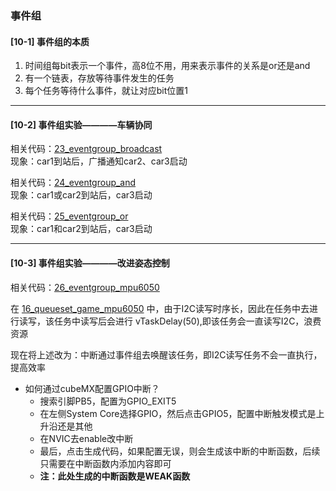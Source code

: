 ### 事件组
#### [10-1]  事件组的本质
1. 时间组每bit表示一个事件，高8位不用，用来表示事件的关系是or还是and  
2. 有一个链表，存放等待事件发生的任务  
3. 每个任务等待什么事件，就让对应bit位置1  


---  



#### [10-2]  事件组实验————车辆协同
相关代码：[23_eventgroup_broadcast](../MDK5/23_eventgroup_broadcast/nwatch/game2.c)  
现象：car1到站后，广播通知car2、car3启动

相关代码：[24_eventgroup_and](../MDK5/24_eventgroup_and/nwatch/game2.c)  
现象：car1或car2到站后，car3启动

相关代码：[25_eventgroup_or](../MDK5/25_eventgroup_or/nwatch/game2.c)  
现象：car1和car2到站后，car3启动  

---  

#### [10-3]  事件组实验————改进姿态控制


相关代码：[26_eventgroup_mpu6050](../MDK5/26_eventgroup_mpu6050/Drivers/DshanMCU-F103/driver_mpu6050.c)

在 [16_queueset_game_mpu6050](../MDK5/16_queueset_game_mpu6050/nwatch/game1.c) 中，由于I2C读写时序长，因此在任务中去进行读写，该任务中读写后会进行 vTaskDelay(50),即该任务会一直读写I2C，浪费资源

现在将上述改为：中断通过事件组去唤醒该任务，即I2C读写任务不会一直执行，提高效率

- 如何通过cubeMX配置GPIO中断？
  - 搜索引脚PB5，配置为GPIO_EXIT5
  - 在左侧System Core选择GPIO，然后点击GPIO5，配置中断触发模式是上升沿还是其他
  - 在NVIC去enable改中断
  - 最后，点击生成代码，如果配置无误，则会生成该中断的中断函数，后续只需要在中断函数内添加内容即可
  - **注：此处生成的中断函数是WEAK函数**



